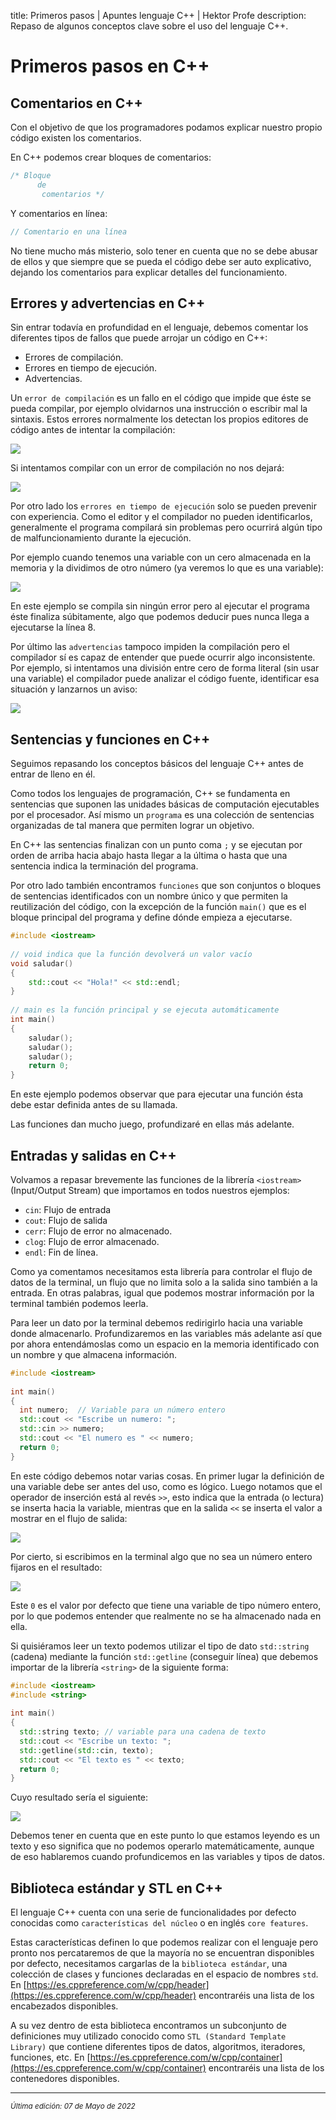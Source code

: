 title: Primeros pasos | Apuntes lenguaje C++ | Hektor Profe
description: Repaso de algunos conceptos clave sobre el uso del lenguaje C++.

# Primeros pasos en C++

## Comentarios en C++

Con el objetivo de que los programadores podamos explicar nuestro propio código existen los comentarios.

En C++ podemos crear bloques de comentarios:

```cpp
/* Bloque 
      de
       comentarios */
```

Y comentarios en línea:

```cpp
// Comentario en una línea
```

No tiene mucho más misterio, solo tener en cuenta que no se debe abusar de ellos y que siempre que se pueda el código debe ser auto explicativo, dejando los comentarios para explicar detalles del funcionamiento.

## Errores y advertencias en C++

Sin entrar todavía en profundidad en el lenguaje, debemos comentar los diferentes tipos de fallos que puede arrojar un código en C++:

* Errores de compilación.
* Errores en tiempo de ejecución.
* Advertencias.

Un `error de compilación` es un fallo en el código que impide que éste se pueda compilar, por ejemplo olvidarnos una instrucción o escribir mal la sintaxis. Estos errores normalmente los detectan los propios editores de código antes de intentar la compilación:

![]({{cdn}}/cpp/image-17.png)

Si intentamos compilar con un error de compilación no nos dejará:

![]({{cdn}}/cpp/image-18.png)

Por otro lado los `errores en tiempo de ejecución` solo se pueden prevenir con experiencia. Como el editor y el compilador no pueden identificarlos, generalmente el programa compilará sin problemas pero ocurrirá algún tipo de malfuncionamiento durante la ejecución.

Por ejemplo cuando tenemos una variable con un cero almacenada en la memoria y la dividimos de otro número (ya veremos lo que es una variable):

![]({{cdn}}/cpp/image-20.png)

En este ejemplo se compila sin ningún error pero al ejecutar el programa éste finaliza súbitamente, algo que podemos deducir pues nunca llega a ejecutarse la línea 8.

Por último las `advertencias` tampoco impiden la compilación pero el compilador sí es capaz de entender que puede ocurrir algo inconsistente. Por ejemplo, si intentamos una división entre cero de forma literal (sin usar una variable) el compilador puede analizar el código fuente, identificar esa situación y lanzarnos un aviso:

![]({{cdn}}/cpp/image-21.png)

## Sentencias y funciones en C++

Seguimos repasando los conceptos básicos del lenguaje C++ antes de entrar de lleno en él.

Como todos los lenguajes de programación, C++ se fundamenta en sentencias que suponen las unidades básicas de computación ejecutables por el procesador. Así mismo un `programa` es una colección de sentencias organizadas de tal manera que permiten lograr un objetivo.

En C++ las sentencias finalizan con un punto coma `;` y se ejecutan por orden de arriba hacia abajo hasta llegar a la última o hasta que una sentencia indica la terminación del programa.

Por otro lado también encontramos `funciones` que son conjuntos o bloques de sentencias identificados con un nombre único y que permiten la reutilización del código, con la excepción de la función `main()` que es el bloque principal del programa y define dónde empieza a ejecutarse.

```cpp
#include <iostream>
 
// void indica que la función devolverá un valor vacío
void saludar()  
{
    std::cout << "Hola!" << std::endl;
}
 
// main es la función principal y se ejecuta automáticamente
int main()  
{
    saludar();
    saludar();
    saludar();
    return 0;
}
```

En este ejemplo podemos observar que para ejecutar una función ésta debe estar definida antes de su llamada.

Las funciones dan mucho juego, profundizaré en ellas más adelante.

## Entradas y salidas en C++

Volvamos a repasar brevemente las funciones de la librería `<iostream>` (Input/Output Stream) que importamos en todos nuestros ejemplos:

* `cin`: Flujo de entrada
* `cout`: Flujo de salida
* `cerr`: Flujo de error no almacenado.
* `clog`: Flujo de error almacenado.
* `endl`: Fin de línea.

Como ya comentamos necesitamos esta librería para controlar el flujo de datos de la terminal, un flujo que no limita solo a la salida sino también a la entrada. En otras palabras, igual que podemos mostrar información por la terminal también podemos leerla.

Para leer un dato por la terminal debemos redirigirlo hacia una variable donde almacenarlo. Profundizaremos en las variables más adelante así que por ahora entendámoslas como un espacio en la memoria identificado con un nombre y que almacena información.

```cpp
#include <iostream>
 
int main()
{
  int numero;  // Variable para un número entero
  std::cout << "Escribe un numero: ";
  std::cin >> numero;
  std::cout << "El numero es " << numero;
  return 0;
}
```

En este código debemos notar varias cosas. En primer lugar la definición de una variable debe ser antes del uso, como es lógico. Luego notamos que el operador de inserción está al revés `>>`, esto indica que la entrada (o lectura) se inserta hacia la variable, mientras que en la salida `<<` se inserta el valor a mostrar en el flujo de salida:

![]({{cdn}}/cpp/image-24.png)

Por cierto, si escribimos en la terminal algo que no sea un número entero fijaros en el resultado:

![]({{cdn}}/cpp/image-25.png)

Este `0` es el valor por defecto que tiene una variable de tipo número entero, por lo que podemos entender que realmente no se ha almacenado nada en ella.

Si quisiéramos leer un texto podemos utilizar el tipo de dato `std::string` (cadena) mediante la función `std::getline` (conseguir línea) que debemos importar de la librería `<string>` de la siguiente forma:

```cpp
#include <iostream>
#include <string>
 
int main()
{
  std::string texto; // variable para una cadena de texto
  std::cout << "Escribe un texto: ";
  std::getline(std::cin, texto);
  std::cout << "El texto es " << texto;
  return 0;
}
```

Cuyo resultado sería el siguiente:

![]({{cdn}}/cpp/image-26.png)

Debemos tener en cuenta que en este punto lo que estamos leyendo es un texto y eso significa que no podemos operarlo matemáticamente, aunque de eso hablaremos cuando profundicemos en las variables y tipos de datos.

## Biblioteca estándar y STL en C++

El lenguaje C++ cuenta con una serie de funcionalidades por defecto conocidas como `características del núcleo` o en inglés `core features`.

Estas características definen lo que podemos realizar con el lenguaje pero pronto nos percataremos de que la mayoría no se encuentran disponibles por defecto, necesitamos cargarlas de la `biblioteca estándar`, una colección de clases y funciones declaradas en el espacio de nombres `std`. En [https://es.cppreference.com/w/cpp/header](https://es.cppreference.com/w/cpp/header) encontraréis una lista de los encabezados disponibles.

A su vez dentro de esta biblioteca encontramos un subconjunto de definiciones muy utilizado conocido como `STL (Standard Template Library)` que contiene diferentes tipos de datos, algoritmos, iteradores, funciones, etc. En [https://es.cppreference.com/w/cpp/container](https://es.cppreference.com/w/cpp/container) encontraréis una lista de los contenedores disponibles.
___
<small class="edited"><i>Última edición: 07 de Mayo de 2022</i></small>
